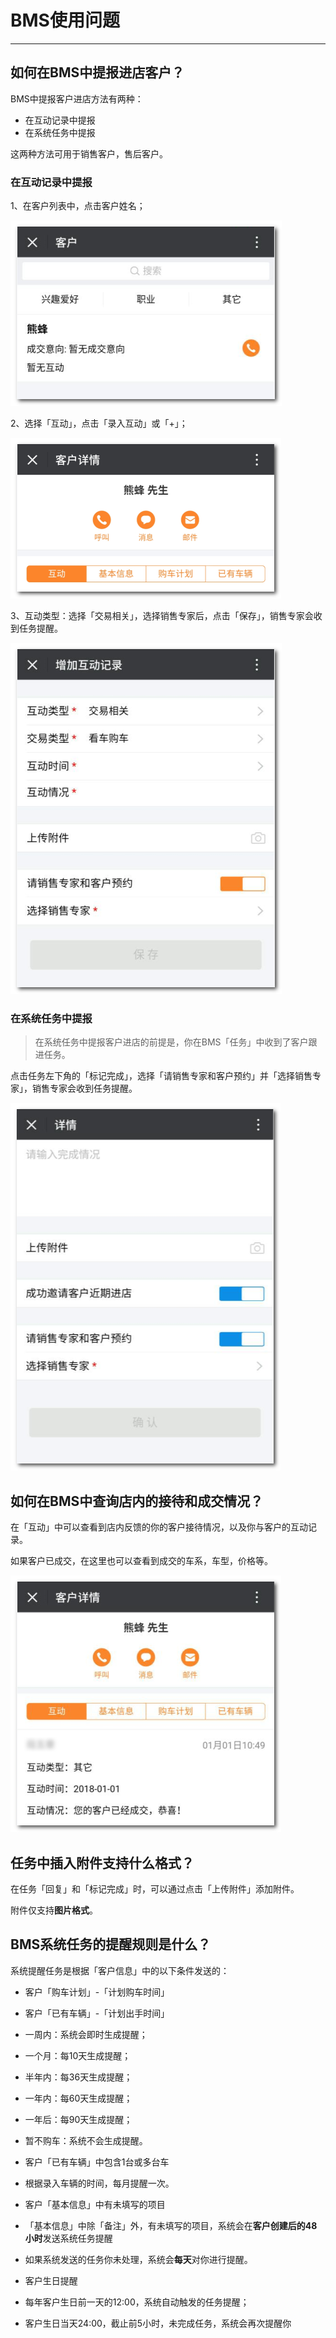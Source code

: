 # BMS使用问题

---

<extoc></extoc>

## 如何在BMS中提报进店客户？

BMS中提报客户进店方法有两种：

* 在互动记录中提报
* 在系统任务中提报

这两种方法可用于销售客户，售后客户。

### 在互动记录中提报

1、在客户列表中，点击客户姓名；

![](/assets/客户-客户列表.png)

2、选择「互动」，点击「录入互动」或「+」；

![](/assets/客户-互动.png)

3、互动类型：选择「交易相关」，选择销售专家后，点击「保存」，销售专家会收到任务提醒。

![](/assets/客户-增加互动记录.png)

### 在系统任务中提报

> 在系统任务中提报客户进店的前提是，你在BMS「任务」中收到了客户跟进任务。

点击任务左下角的「标记完成」，选择「请销售专家和客户预约」并「选择销售专家」，销售专家会收到任务提醒。

![](/assets/任务-标记完成.png)

## 如何在BMS中查询店内的接待和成交情况？

在「互动」中可以查看到店内反馈的你的客户接待情况，以及你与客户的互动记录。

如果客户已成交，在这里也可以查看到成交的车系，车型，价格等。

![](/assets/客户-互动详情.png)

## 任务中插入附件支持什么格式？

在任务「回复」和「标记完成」时，可以通过点击「上传附件」添加附件。

附件仅支持**图片格式**。

## BMS系统任务的提醒规则是什么？

系统提醒任务是根据「客户信息」中的以下条件发送的：

* 客户「购车计划」-「计划购车时间」
* 客户「已有车辆」-「计划出手时间」
 * 一周内：系统会即时生成提醒；
 * 一个月：每10天生成提醒；
 * 半年内：每36天生成提醒；
 * 一年内：每60天生成提醒；
 * 一年后：每90天生成提醒；
 * 暂不购车：系统不会生成提醒。


* 客户「已有车辆」中包含1台或多台车
 * 根据录入车辆的时间，每月提醒一次。


* 客户「基本信息」中有未填写的项目
 * 「基本信息」中除「备注」外，有未填写的项目，系统会在**客户创建后的48小时**发送系统任务提醒
 * 如果系统发送的任务你未处理，系统会**每天**对你进行提醒。
 
 
* 客户生日提醒
 * 每年客户生日前一天的12:00，系统自动触发的任务提醒；
 * 客户生日当天24:00，截止前5小时，未完成任务，系统会再次提醒你
